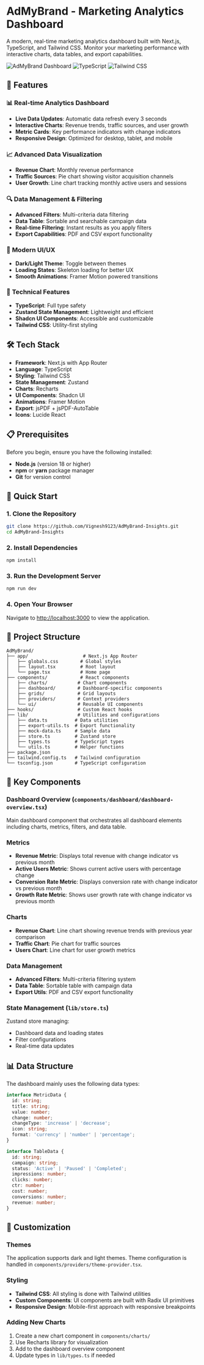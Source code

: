 # AdMyBrand - Marketing Analytics Dashboard

A modern, real-time marketing analytics dashboard built with Next.js, TypeScript, and Tailwind CSS. Monitor your marketing performance with interactive charts, data tables, and export capabilities.

![AdMyBrand Dashboard](https://img.shields.io/badge/Next.js-15.4.5-black?style=for-the-badge&logo=next.js)
![TypeScript](https://img.shields.io/badge/TypeScript-5.2.2-blue?style=for-the-badge&logo=typescript)
![Tailwind CSS](https://img.shields.io/badge/Tailwind_CSS-3.3.3-38B2AC?style=for-the-badge&logo=tailwind-css)

## 🚀 Features

### 📊 **Real-time Analytics Dashboard**
- **Live Data Updates**: Automatic data refresh every 3 seconds
- **Interactive Charts**: Revenue trends, traffic sources, and user growth
- **Metric Cards**: Key performance indicators with change indicators
- **Responsive Design**: Optimized for desktop, tablet, and mobile

### 📈 **Advanced Data Visualization**
- **Revenue Chart**: Monthly revenue performance
- **Traffic Sources**: Pie chart showing visitor acquisition channels
- **User Growth**: Line chart tracking monthly active users and sessions

### 🔍 **Data Management & Filtering**
- **Advanced Filters**: Multi-criteria data filtering
- **Data Table**: Sortable and searchable campaign data
- **Real-time Filtering**: Instant results as you apply filters
- **Export Capabilities**: PDF and CSV export functionality

### 🎨 **Modern UI/UX**
- **Dark/Light Theme**: Toggle between themes
- **Loading States**: Skeleton loading for better UX
- **Smooth Animations**: Framer Motion powered transitions

### 📱 **Technical Features**
- **TypeScript**: Full type safety
- **Zustand State Management**: Lightweight and efficient
- **Shadcn UI Components**: Accessible and customizable
- **Tailwind CSS**: Utility-first styling

## 🛠️ Tech Stack

- **Framework**: Next.js with App Router
- **Language**: TypeScript
- **Styling**: Tailwind CSS 
- **State Management**: Zustand 
- **Charts**: Recharts 
- **UI Components**: Shadcn UI
- **Animations**: Framer Motion
- **Export**: jsPDF + jsPDF-AutoTable
- **Icons**: Lucide React

## 📋 Prerequisites

Before you begin, ensure you have the following installed:
- **Node.js** (version 18 or higher)
- **npm** or **yarn** package manager
- **Git** for version control

## 🚀 Quick Start

### 1. Clone the Repository
```bash
git clone https://github.com/Vignesh9123/AdMyBrand-Insights.git
cd AdMyBrand-Insights
```

### 2. Install Dependencies
```bash
npm install
```

### 3. Run the Development Server
```bash
npm run dev
```

### 4. Open Your Browser
Navigate to [http://localhost:3000](http://localhost:3000) to view the application.

## 📁 Project Structure

```
AdMyBrand/
├── app/                    # Next.js App Router
│   ├── globals.css        # Global styles
│   ├── layout.tsx         # Root layout
│   └── page.tsx           # Home page
├── components/            # React components
│   ├── charts/           # Chart components
│   ├── dashboard/        # Dashboard-specific components
│   ├── grids/            # Grid layouts
│   ├── providers/        # Context providers
│   └── ui/               # Reusable UI components
├── hooks/                # Custom React hooks
├── lib/                  # Utilities and configurations
│   ├── data.ts          # Data utilities
│   ├── export-utils.ts  # Export functionality
│   ├── mock-data.ts     # Sample data
│   ├── store.ts         # Zustand store
│   ├── types.ts         # TypeScript types
│   └── utils.ts         # Helper functions
├── package.json
├── tailwind.config.ts   # Tailwind configuration
└── tsconfig.json        # TypeScript configuration
```

## 🎯 Key Components

### Dashboard Overview (`components/dashboard/dashboard-overview.tsx`)
Main dashboard component that orchestrates all dashboard elements including charts, metrics, filters, and data table.

### Metrics
- **Revenue Metric**: Displays total revenue with change indicator vs previous month
- **Active Users Metric**: Shows current active users with percentage change
- **Conversion Rate Metric**: Displays conversion rate with change indicator vs previous month
- **Growth Rate Metric**: Shows user growth rate with change indicator vs previous month

### Charts
- **Revenue Chart**: Line chart showing revenue trends with previous year comparison
- **Traffic Chart**: Pie chart for traffic sources
- **Users Chart**: Line chart for user growth metrics

### Data Management
- **Advanced Filters**: Multi-criteria filtering system
- **Data Table**: Sortable table with campaign data
- **Export Utils**: PDF and CSV export functionality

### State Management (`lib/store.ts`)
Zustand store managing:
- Dashboard data and loading states
- Filter configurations
- Real-time data updates


## 📊 Data Structure

The dashboard mainly uses the following data types:

```typescript
interface MetricData {
  id: string;
  title: string;
  value: number;
  change: number;
  changeType: 'increase' | 'decrease';
  icon: string;
  format: 'currency' | 'number' | 'percentage';
}

interface TableData {
  id: string;
  campaign: string;
  status: 'Active' | 'Paused' | 'Completed';
  impressions: number;
  clicks: number;
  ctr: number;
  cost: number;
  conversions: number;
  revenue: number;
}
```

## 🎨 Customization

### Themes
The application supports dark and light themes. Theme configuration is handled in `components/providers/theme-provider.tsx`.

### Styling
- **Tailwind CSS**: All styling is done with Tailwind utilities
- **Custom Components**: UI components are built with Radix UI primitives
- **Responsive Design**: Mobile-first approach with responsive breakpoints

### Adding New Charts
1. Create a new chart component in `components/charts/`
2. Use Recharts library for visualization
3. Add to the dashboard overview component
4. Update types in `lib/types.ts` if needed


